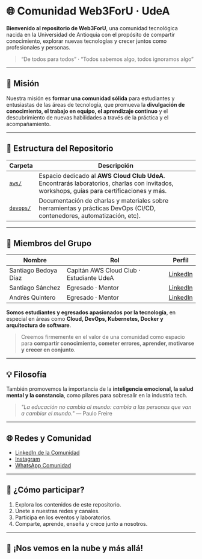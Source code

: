 # 🌐 Comunidad Web3ForU · UdeA

**Bienvenido al repositorio de Web3ForU**, una comunidad tecnológica nacida en la Universidad de Antioquia con el propósito de compartir conocimiento, explorar nuevas tecnologías y crecer juntos como profesionales y personas.

> “De todos para todos” · “Todos sabemos algo, todos ignoramos algo”

---

## 🎯 Misión

Nuestra misión es **formar una comunidad sólida** para estudiantes y entusiastas de las áreas de tecnología, que promueva la **divulgación de conocimiento, el trabajo en equipo, el aprendizaje continuo** y el descubrimiento de nuevas habilidades a través de la práctica y el acompañamiento.

---

## 📂 Estructura del Repositorio

| Carpeta        | Descripción |
|----------------|-------------|
| [`aws/`](./aws)     | Espacio dedicado al **AWS Cloud Club UdeA**. Encontrarás laboratorios, charlas con invitados, workshops, guías para certificaciones y más. |
| [`devops/`](./devops) | Documentación de charlas y materiales sobre herramientas y prácticas DevOps (CI/CD, contenedores, automatización, etc). |

---

## 👥 Miembros del Grupo

| Nombre              | Rol                            | Perfil |
|---------------------|---------------------------------|--------|
| Santiago Bedoya Díaz | Capitán AWS Cloud Club · Estudiante UdeA | [LinkedIn](https://www.linkedin.com/in/santiago-bedoya-diaz/) |
| Santiago Sánchez     | Egresado · Mentor               | [LinkedIn](https://www.linkedin.com/in/santiagoasz/) |
| Andrés Quintero      | Egresado · Mentor               | [LinkedIn](https://www.linkedin.com/in/andresqb198/) |

**Somos estudiantes y egresados apasionados por la tecnología**, en especial en áreas como **Cloud, DevOps, Kubernetes, Docker y arquitectura de software**.

> Creemos firmemente en el valor de una comunidad como espacio para **compartir conocimiento, cometer errores, aprender, motivarse y crecer en conjunto**.

---

## 💡 Filosofía

También promovemos la importancia de la **inteligencia emocional, la salud mental y la constancia**, como pilares para sobresalir en la industria tech.

> *"La educación no cambia al mundo: cambia a las personas que van a cambiar el mundo."* — Paulo Freire

---

## 🌐 Redes y Comunidad

- [LinkedIn de la Comunidad](https://www.linkedin.com/in/web3foru-comunidad-750934254/)
- [Instagram](https://www.instagram.com/web3foru/)
- [WhatsApp Comunidad](https://chat.whatsapp.com/Jsch6Cgts8gE4eDvTapsuH)

---

## 🧭 ¿Cómo participar?

1. Explora los contenidos de este repositorio.
2. Únete a nuestras redes y canales.
3. Participa en los eventos y laboratorios.
4. Comparte, aprende, enseña y crece junto a nosotros.

---

## 🚀 ¡Nos vemos en la nube y más allá!

